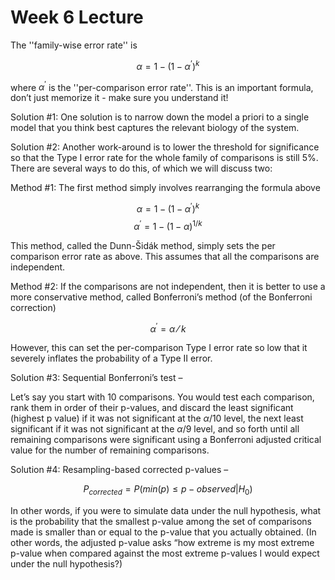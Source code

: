 Week 6 Lecture
========================================================

The ''family-wise error rate'' is

$$
\alpha = 1-(1-\alpha^{’})^k
$$

where $\alpha^{'}$ is the ''per-comparison error rate''. This is an important formula, don’t just memorize it - make sure you understand it!

Solution #1: One solution is to narrow down the model a priori to a single model that you think best captures the relevant biology of the system. 

Solution #2: Another work-around is to lower the threshold for significance so that the Type I error rate for the whole family of comparisons is still 5$\%$. There are several ways to do this, of which we will discuss two:

Method #1: The first method simply involves rearranging the formula above

$$
\alpha=1-(1-\alpha^{'})^{k}
$$
$$
\alpha^{'}=1-(1-\alpha)^{1/k}
$$

This method, called the Dunn-Šidák method, simply sets the per comparison error rate as above. This assumes that all the comparisons are independent.

Method #2: If the comparisons are not independent, then it is better to use a more conservative method, called Bonferroni’s method (of the Bonferroni correction)

$$
\alpha^{'}=\alpha⁄k
$$

However, this can set the per-comparison Type I error rate so low that it severely inflates the probability of a Type II error.

Solution #3: Sequential Bonferroni’s test – 

Let’s say you start with 10 comparisons. You would test each comparison, rank them in order of their p-values, and discard the least significant (highest p value) if it was not significant at the $\alpha$/10 level, the next least significant if it was not significant at the $\alpha$/9 level, and so forth until all remaining comparisons were significant using a Bonferroni adjusted critical value for the number of remaining comparisons.

Solution #4: Resampling-based corrected p-values – 

$$
P_{corrected} = P(min(p) \leq p-observed|H_{0})
$$

In other words, if you were to simulate data under the null hypothesis, what is the probability that the smallest p-value among the set of comparisons made is smaller than or equal to the p-value that you actually obtained. (In other words, the adjusted p-value asks “how extreme is my most extreme p-value when compared against the most extreme p-values I would expect under the null hypothesis?)


